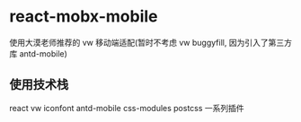 # react-mobx-mobile

使用大漠老师推荐的 vw 移动端适配(暂时不考虑 vw buggyfill, 因为引入了第三方库 antd-mobile)

## 使用技术栈

react
vw
iconfont
antd-mobile
css-modules
postcss 一系列插件
